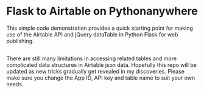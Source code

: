 # Flask to Airtable on Pythonanywhere
This simple code demonstration provides a quick starting point for making use of the Airtable API and jQuery dataTable in Python Flask for web publishing.
##
There are still many limitations in accessing related tables and more complicated data structures in Airtable json data. Hopefully this repo will be updated as new tricks gradually get revealed in my discoveries. Please make sure you change the App ID, API key and table name to suit your own needs.
